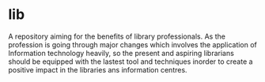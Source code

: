 # lib
A repository aiming for the benefits of library professionals. As the profession is going through major changes which involves the application of Information technology heavily, so the present and aspiring librarians should be equipped with the lastest tool and techniques inorder to create a positive impact in the libraries ans information centres.
